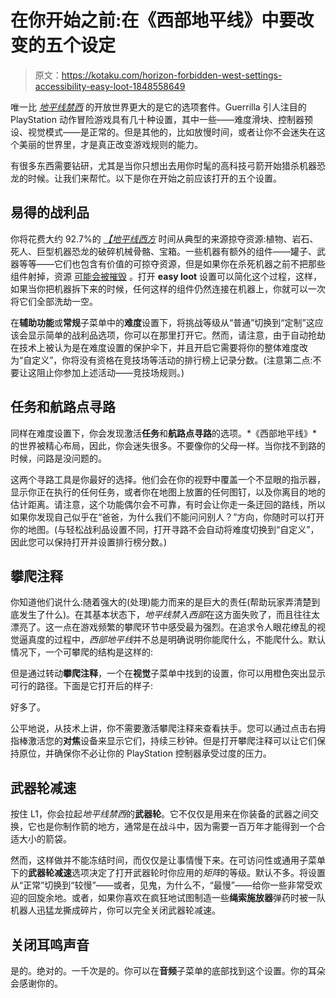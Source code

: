 # 在你开始之前:在《西部地平线》中要改变的五个设定

> 原文：<https://kotaku.com/horizon-forbidden-west-settings-accessibility-easy-loot-1848558649>

唯一比 [*地平线禁西*](https://kotaku.com/horizon-forbidden-west-the-kotaku-review-1848524470) 的开放世界更大的是它的选项套件。Guerrilla 引人注目的 PlayStation 动作冒险游戏具有几十种设置，其中一些——难度滑块、控制器预设、视觉模式——是正常的。但是其他的，比如放慢时间，或者让你不会迷失在这个美丽的世界里，才是真正改变游戏规则的能力。



有很多东西需要钻研，尤其是当你只想出去用你时髦的高科技弓箭开始猎杀机器恐龙的时候。让我们来帮忙。以下是你在开始之前应该打开的五个设置。

## 易得的战利品

你将花费大约 92.7%的 [*【地平线西方*](https://kotaku.com/horizon-forbidden-west-zero-dawn-lore-recap-what-happen-1848550996) 时间从典型的来源掠夺资源:植物、岩石、死人、巨型机器恐龙的破碎机械骨骼、宝箱。一些机器有额外的组件——罐子、武器等等——它们也包含有价值的可掠夺资源，但是如果你在杀死机器之前不把那些组件射掉，资源 [可能会被摧毁](https://blog.playstation.com/2022/02/10/accessibility-features-in-horizon-forbidden-west/) 。打开 **easy loot** 设置可以简化这个过程，这样，如果当你把机器拆下来的时候，任何这样的组件仍然连接在机器上，你就可以一次将它们全部洗劫一空。

在**辅助功能**或**常规**子菜单中的**难度**设置下，将挑战等级从“普通”切换到“定制”这应该会显示简单的战利品选项，你可以在那里打开它。然而，请注意，由于自动抢劫在技术上被认为是在难度设置的保护伞下，并且开启它需要将你的整体难度改为“自定义”，你将没有资格在竞技场等活动的排行榜上记录分数。(注意第二点:不要让这阻止你参加上述活动——竞技场规则。)

## 任务和航路点寻路

同样在难度设置下，你会发现激活**任务**和**航路点寻路**的选项。*《西部地平线》*的世界被精心布局，因此，你会迷失很多。不要像你的父母一样。当你找不到路的时候，问路是没问题的。

这两个寻路工具是你最好的选择。他们会在你的视野中覆盖一个不显眼的指示器，显示你正在执行的任何任务，或者你在地图上放置的任何图钉，以及你离目的地的估计距离。请注意，这个功能偶尔会不可靠，有时会让你走一条迂回的路线，所以如果你发现自己似乎在“爸爸，为什么我们不能问问别人？”方向，你随时可以打开你的地图。(与轻松战利品设置不同，打开寻路不会自动将难度切换到“自定义”，因此您可以保持打开并设置排行榜分数。)

## 攀爬注释

你知道他们说什么:随着强大的(处理)能力而来的是巨大的责任(帮助玩家弄清楚到底发生了什么)。在其基本状态下，*地平线禁入西部*在这方面失败了，而且往往太漂亮了。这一点在游戏频繁的攀爬环节中感受最为强烈。在追求令人眼花缭乱的视觉逼真度的过程中，*西部地平线*并不总是明确说明你能爬什么，不能爬什么。默认情况下，一个可攀爬的结构是这样的:

但是通过转动**攀爬注释**，一个在**视觉**子菜单中找到的设置，你可以用橙色突出显示可行的路径。下面是它打开后的样子:

好多了。

公平地说，从技术上讲，你不需要激活攀爬注释来查看扶手。您可以通过点击右拇指棒激活您的**对焦**设备来显示它们，持续三秒钟。但是打开攀爬注释可以让它们保持原位，并确保你不必让你的 PlayStation 控制器承受过度的压力。

## 武器轮减速

按住 L1，你会拉起*地平线禁西*的**武器轮**。它不仅仅是用来在你装备的武器之间交换，它也是你制作箭的地方，通常是在战斗中，因为需要一百万年才能得到一个合适大小的箭袋。

然而，这样做并不能冻结时间，而仅仅是让事情慢下来。在可访问性或通用子菜单下的**武器轮减速**选项决定了打开武器轮时你应用的*矩阵*的等级。默认不多。将设置从“正常”切换到“较慢”——或者，见鬼，为什么不，“最慢”——给你一些非常受欢迎的回旋余地。或者，如果你喜欢在疯狂地试图制造一些**绳索施放器**弹药时被一队机器人迅猛龙撕成碎片，你可以完全关闭武器轮减速。

## 关闭耳鸣声音

是的。绝对的。一千次是的。你可以在**音频**子菜单的底部找到这个设置。你的耳朵会感谢你的。
